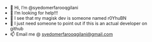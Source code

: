 - 👋 Hi, I’m @syedomerfarooqgilani
- 👀 I’m looking for help!!!
- 🌱 I see that my magisk dev is someone named r0YhuBN
- 💞️ I just need someone to point out if this is an actual developer on github
- 📫 Email me @ syedomerfarooqgilani@gmail.com

<!---
syedomerfarooqgilani/syedomerfarooqgilani is a user looking for help this file explains his problem `README.md` (this file) appears on your GitHub profile.
You can click the Preview link to take a look at his problem & if you can answer his question.
--->
